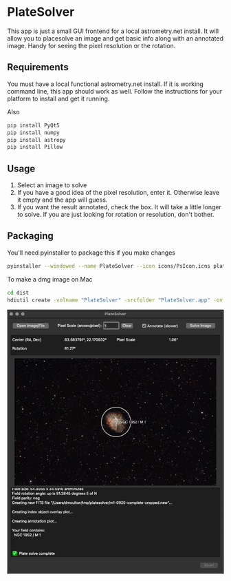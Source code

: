 # PlateSolver

This app is just a small GUI frontend for a local astrometry.net install. It will allow you to placesolve an image and get basic info along with an annotated image. Handy for seeing the pixel resolution or the rotation.

## Requirements

You must have a local functional astrometry.net install. If it is working command line, this app should work as well. Follow the instructions for your platform to install and get it running.

Also

```sh
pip install PyQt5
pip install numpy
pip install astropy
pip install Pillow
```


## Usage

1. Select an image to solve
2. If you have a good idea of the pixel resolution, enter it. Otherwise leave it empty and the app will guess.
3. If you want the result annotated, check the box. It will take a little longer to solve. If you are just looking for rotation or resolution, don't bother.

## Packaging

You'll need pyinstaller to package this if you make changes

```sh
pyinstaller --windowed --name PlateSolver --icon icons/PsIcon.icns platesolver.py
```

To make a dmg image on Mac

```sh
cd dist
hdiutil create -volname "PlateSolver" -srcfolder "PlateSolver.app" -ov -format UDZO "../installers/PlateSolver.dmg"
```

![Screenshot](images/screenshot.png "Screenshot")
